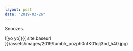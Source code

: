 ```yaml
---
layout: post
date: "2019-03-26"
---
```


Snoozes.

![yo yo]({{ site.baseurl }}/assets/images/2019/tumblr_pozph0nfK01qlj3bd_540.jpg)
